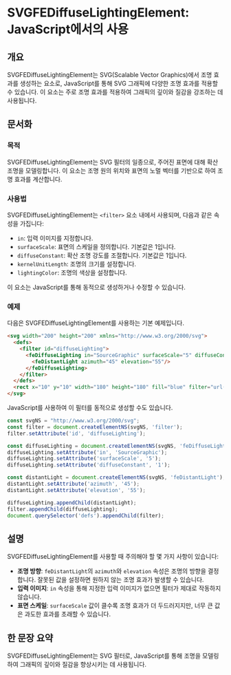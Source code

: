 <!--
Meta Description: # SVGFEDiffuseLightingElement: JavaScript에서의 사용 ## 개요 SVGFEDiffuseLightingElement는 SVG(Scalable Vector Graphics)에서 조명 효과를 생성하는 요소로, JavaScript를 통해 SVG...
Meta Keywords: filter, diffuselighting, svg, 있습니다, setattribute
-->

# SVGFEDiffuseLightingElement: JavaScript에서의 사용

## 개요
SVGFEDiffuseLightingElement는 SVG(Scalable Vector Graphics)에서 조명 효과를 생성하는 요소로, JavaScript를 통해 SVG 그래픽에 다양한 조명 효과를 적용할 수 있습니다. 이 요소는 주로 조명 효과를 적용하여 그래픽의 깊이와 질감을 강조하는 데 사용됩니다.

## 문서화
### 목적
SVGFEDiffuseLightingElement는 SVG 필터의 일종으로, 주어진 표면에 대해 확산 조명을 모델링합니다. 이 요소는 조명 원의 위치와 표면의 노멀 벡터를 기반으로 하여 조명 효과를 계산합니다.

### 사용법
SVGFEDiffuseLightingElement는 `<filter>` 요소 내에서 사용되며, 다음과 같은 속성을 가집니다:

- `in`: 입력 이미지를 지정합니다.
- `surfaceScale`: 표면의 스케일을 정의합니다. 기본값은 1입니다.
- `diffuseConstant`: 확산 조명 강도를 조절합니다. 기본값은 1입니다.
- `kernelUnitLength`: 조명의 크기를 설정합니다.
- `lightingColor`: 조명의 색상을 설정합니다.

이 요소는 JavaScript를 통해 동적으로 생성하거나 수정할 수 있습니다.

### 예제
다음은 SVGFEDiffuseLightingElement를 사용하는 기본 예제입니다.

```html
<svg width="200" height="200" xmlns="http://www.w3.org/2000/svg">
  <defs>
    <filter id="diffuseLighting">
      <feDiffuseLighting in="SourceGraphic" surfaceScale="5" diffuseConstant="1">
        <feDistantLight azimuth="45" elevation="55"/>
      </feDiffuseLighting>
    </filter>
  </defs>
  <rect x="10" y="10" width="180" height="180" fill="blue" filter="url(#diffuseLighting)"/>
</svg>
```

JavaScript를 사용하여 이 필터를 동적으로 생성할 수도 있습니다.

```javascript
const svgNS = "http://www.w3.org/2000/svg";
const filter = document.createElementNS(svgNS, 'filter');
filter.setAttribute('id', 'diffuseLighting');

const diffuseLighting = document.createElementNS(svgNS, 'feDiffuseLighting');
diffuseLighting.setAttribute('in', 'SourceGraphic');
diffuseLighting.setAttribute('surfaceScale', '5');
diffuseLighting.setAttribute('diffuseConstant', '1');

const distantLight = document.createElementNS(svgNS, 'feDistantLight');
distantLight.setAttribute('azimuth', '45');
distantLight.setAttribute('elevation', '55');

diffuseLighting.appendChild(distantLight);
filter.appendChild(diffuseLighting);
document.querySelector('defs').appendChild(filter);
```

## 설명
SVGFEDiffuseLightingElement를 사용할 때 주의해야 할 몇 가지 사항이 있습니다:

- **조명 방향**: `feDistantLight`의 `azimuth`와 `elevation` 속성은 조명의 방향을 결정합니다. 잘못된 값을 설정하면 원하지 않는 조명 효과가 발생할 수 있습니다.
- **입력 이미지**: `in` 속성을 통해 지정한 입력 이미지가 없으면 필터가 제대로 작동하지 않습니다.
- **표면 스케일**: `surfaceScale` 값이 클수록 조명 효과가 더 두드러지지만, 너무 큰 값은 과도한 효과를 초래할 수 있습니다.

## 한 문장 요약
SVGFEDiffuseLightingElement는 SVG 필터로, JavaScript를 통해 조명을 모델링하여 그래픽의 깊이와 질감을 향상시키는 데 사용됩니다.